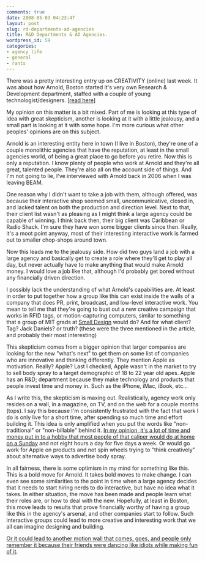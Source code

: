 ```yaml
---
comments: true
date: 2008-05-03 04:23:47
layout: post
slug: rd-departments-ad-agencies
title: R&D Departments & AD Agencies.
wordpress_id: 59
categories:
- agency life
- general
- rants
---
```


There was a pretty interesting entry up on CREATIVITY (online) last week. It was about how Arnold, Boston started it's very own Research & Development department, staffed with a couple of young technologist/designers. [[read here](http://creativity-online.com/?action=news:article&newsId=126702&sectionName=ad_critic_news)]

My opinion on this matter is a bit mixed. Part of me is looking at this type of idea with great skepticism, another is looking at it with a little jealousy, and a small part is looking at it with some hope. I'm more curious what other peoples' opinions are on this subject.



Arnold is an interesting entity here in town (I live in Boston), they're one of a couple monolithic agencies that have the reputation, at least in the small agencies world, of being a great place to go before you retire. Now this is only a reputation. I know plenty of people who work at Arnold and they're all great, talented people. They're also all on the account side of things. And I'm not going to lie, I've interviewed with Arnold back in 2006 when I was leaving BEAM.

One reason why I didn't want to take a job with them, although offered, was because their interactive shop seemed small, uncommunicative, closed in, and lacked talent on both the production and direction level. Next to that, their client list wasn't as pleasing as I might think a large agency could be capable of winning. I think back then, their big client was Caribbean or Radio Shack. I'm sure they have won some bigger clients since then. Really, it's a moot point anyway, most of their interesting interactive work is farmed out to smaller chop-shops around town.

Now this leads me to the jealousy side. How did two guys land a job with a large agency and basically get to create a role where they'll get to play all day, but never actually have to make anything that would make Arnold money. I would love a job like that, although I'd probably get bored without any financially driven direction. 

I possibly lack the understanding of what Arnold's capabilities are. At least in order to put together how a group like this can exist inside the walls of a company that does PR, print, broadcast, and low-level interactive work. You mean to tell me that they're going to bust out a new creative campaign that works in RFID tags, or motion-capturing computers, similar to something that a group of MIT grads at [Small Design](http://www.davidsmall.com/) would do? And for what client? Tag? Jack Daniels? or truth? (these were the three mentioned in the article, and probably their most interesting)

This skepticism comes from a bigger opinion that larger companies are looking for the new "what's next" to get them on some list of companies who are innovative and thinking differently. They mention Apple as motivation. Really? Apple? Last I checked, Apple wasn't in the market to try to sell body spray to a target demographic of 18 to 22 year old apes. Apple has an R&D; department because they make technology and products that people invest time and money in. Such as the iPhone, iMac, iBook, etc... 

As I write this, the skepticism is maxing out. Realistically, agency work only resides on a wall, in a magazine, on TV, and on the web for a couple months (tops). I say this because I'm consistently frustrated with the fact that work I do is only live for a short time, after spending so much time and effort building it. This idea is only amplified when you put the words like "non-traditional" or "non-billable" behind it. [In my opinion, it's a lot of time and money put in to a hobby that most people of that caliper would do at home on a Sunday](http://www.youtube.com/watch?v=Jd3-eiid-Uw&feature=related) and not eight hours a day for five days a week. Or would go work for Apple on products and not spin wheels trying to "think creatively" about alternative ways to advertise body spray.

In all fairness, there is some optimism in my mind for something like this. This is a bold move for Arnold. It takes bold moves to make change. I can even see some similarities to the point in time when a large agency decides that it needs to start hiring nerds to do interactive, but have no idea what it takes. In either situation, the move has been made and people learn what their roles are, or how to deal with the new. Hopefully, at least in Boston, this move leads to results that prove financially worthy of having a group like this in the agency's arsenal, and other companies start to follow. Such interactive groups could lead to more creative and interesting work that we all can imagine designing and building.  

[Or it could lead to another motion wall that comes, goes, and people only remember it because their friends were dancing like idiots while making fun of it](http://gizmodo.com/gadgets/adwatch/adobes-interactive-wall-is-like-minority-report-future-sans-apple-and-microsoft-278474.php).



